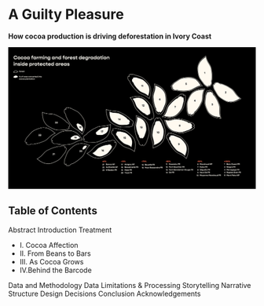 # A Guilty Pleasure

**How cocoa production is driving deforestation in Ivory Coast**

![](preview.png)




## Table of Contents
Abstract
Introduction
Treatment

 - I. Cocoa Affection 
 - II. From Beans to Bars 
 - III. As Cocoa Grows 
 - IV.Behind the Barcode

Data and Methodology
Data Limitations & Processing
Storytelling Narrative Structure
Design Decisions
Conclusion
Acknowledgements
